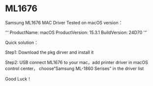 # ML1676
Samsung ML1676 MAC Driver
Tested on macOS version：

‘’‘
ProductName:		macOS
ProductVersion:		15.3.1
BuildVersion:		24D70
’‘’

Quick solution：

Step1: Download the pkg dirver and install it

Step2: USB connect ML1676 to your mac，add printer driver in macOS control center， choose“Samsung ML-1860 Serises” in the driver list

Good Luck！


